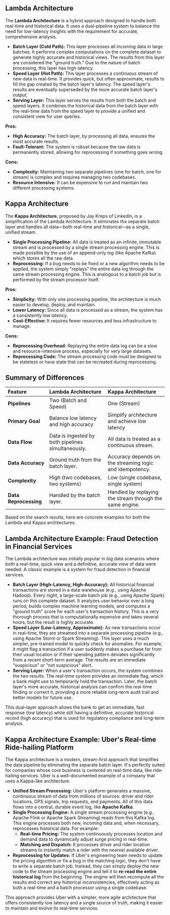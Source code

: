 ## Lambda Architecture

The **Lambda Architecture** is a hybrid approach designed to handle both real-time and historical data. It uses a dual-pipeline system to balance the need for low-latency insights with the requirement for accurate, comprehensive analysis.

* **Batch Layer (Cold Path):** This layer processes all incoming data in large batches. It performs complex computations on the complete dataset to generate highly accurate and historical views. The results from this layer are considered the "ground truth." Due to the nature of batch processing, this layer has high latency.
* **Speed Layer (Hot Path):** This layer processes a continuous stream of new data in real-time. It provides quick, but often approximate, results to fill the gap created by the batch layer's latency. The speed layer's results are eventually superseded by the more accurate batch layer's output.
* **Serving Layer:** This layer serves the results from both the batch and speed layers. It combines the historical data from the batch layer with the real-time data from the speed layer to provide a unified and consistent view for user queries.

**Pros:**
* **High Accuracy:** The batch layer, by processing all data, ensures the most accurate results.
* **Fault-Tolerant:** The system is robust because the raw data is permanently stored, allowing for reprocessing if something goes wrong.

**Cons:**
* **Complexity:** Maintaining two separate pipelines (one for batch, one for stream) is complex and requires managing two codebases.
* **Resource Intensive:** It can be expensive to run and maintain two different processing systems.

## Kappa Architecture

The **Kappa Architecture**, proposed by Jay Kreps of LinkedIn, is a simplification of the Lambda Architecture. It eliminates the separate batch layer and handles all data—both real-time and historical—as a single, unified stream.

* **Single Processing Pipeline:** All data is treated as an infinite, immutable stream and is processed by a single stream processing engine. This is made possible by the use of an append-only log (like Apache Kafka) which stores all the raw data.
* **Reprocessing:** If a bug needs to be fixed or a new algorithm needs to be applied, the system simply "replays" the entire data log through the same stream processing engine. This is analogous to a batch job but is performed by the stream processor itself.

**Pros:**
* **Simplicity:** With only one processing pipeline, the architecture is much easier to develop, deploy, and maintain.
* **Lower Latency:** Since all data is processed as a stream, the system has a consistently low latency.
* **Cost-Effective:** It requires fewer resources and less infrastructure to manage.

**Cons:**
* **Reprocessing Overhead:** Replaying the entire data log can be a slow and resource-intensive process, especially for very large datasets.
* **Reprocessing Code:** The stream processing code must be designed to be stateless or have state that can be recreated during reprocessing.

## Summary of Differences

| Feature | Lambda Architecture | Kappa Architecture |
| :--- | :--- | :--- |
| **Pipelines** | Two (Batch and Speed) | One (Stream) |
| **Primary Goal** | Balance low latency and high accuracy | Simplify architecture and achieve low latency |
| **Data Flow** | Data is ingested by both pipelines simultaneously. | All data is treated as a continuous stream. |
| **Data Accuracy** | Ground truth from the batch layer. | Accuracy depends on the streaming logic and idempotency. |
| **Complexity** | High (two codebases, two systems) | Low (single codebase, single system) |
| **Data Reprocessing** | Handled by the batch layer. | Handled by replaying the stream through the same engine. |

Based on the search results, here are concrete examples for both the Lambda and Kappa architectures.

## Lambda Architecture Example: Fraud Detection in Financial Services

The Lambda architecture was initially popular in big data scenarios where both a real-time, quick view and a definitive, accurate view of data were needed. A classic example is a system for fraud detection in financial services.

* **Batch Layer (High-Latency, High-Accuracy):** All historical financial transactions are stored in a data warehouse (e.g., using Apache Hadoop). Every night, a large-scale batch job (e.g., using Apache Spark) runs on this complete dataset. It analyzes user behavior over a long period, builds complex machine learning models, and computes a "ground truth" score for each user's transaction history. This is a very thorough process that is computationally expensive and takes several hours, but the result is highly accurate.
* **Speed Layer (Low-Latency, Approximate):** As new transactions occur in real-time, they are streamed into a separate processing pipeline (e.g., using Apache Storm or Spark Streaming). This layer uses a much simpler, pre-trained model to quickly check for anomalies. For example, it might flag a transaction if a user suddenly makes a purchase far from their usual location or if their spending pattern deviates significantly from a recent short-term average. The results are an immediate "suspicious" or "not suspicious" alert.
* **Serving Layer:** When a user's transaction occurs, the system combines the two results. The real-time system provides an immediate flag, which a bank might use to temporarily hold the transaction. Later, the batch layer's more accurate, historical analysis can confirm the real-time finding or correct it, providing a more reliable long-term audit trail and better models for future use.

This dual-layer approach allows the bank to get an immediate, fast response (low latency) while still having a definitive, accurate historical record (high accuracy) that is used for regulatory compliance and long-term analysis.

## Kappa Architecture Example: Uber's Real-time Ride-hailing Platform

The Kappa architecture is a modern, stream-first approach that simplifies the data pipeline by eliminating the separate batch layer. It's perfectly suited for companies whose core business is centered on real-time data, like ride-hailing services. Uber is a well-documented example of a company that uses a Kappa-like architecture.

* **Unified Stream Processing:** Uber's platform generates a massive, continuous stream of data from millions of sources: driver and rider locations, GPS signals, trip requests, and payments. All of this data flows into a central, durable event log, like **Apache Kafka**.
* **Single Processing Engine:** A single stream processing engine (e.g., Apache Flink or Apache Spark Streaming) reads from this Kafka log. This engine processes both new, incoming data and, when necessary, reprocesses historical data. For example:
    * **Real-time Pricing:** The system continuously processes location and demand data to dynamically adjust surge pricing in real-time.
    * **Matching and Dispatch:** It processes driver and rider location streams to instantly match a rider with the nearest available driver.
* **Reprocessing for Updates:** If Uber's engineering team needs to update the pricing algorithm or fix a bug in the matching logic, they don't have to write a separate batch job. Instead, they can simply deploy the new code to the stream processing engine and tell it to **re-read the entire historical log** from the beginning. The engine will then recompute all the results and correct any historical inconsistencies, effectively acting as both a real-time and a batch processor using a single codebase.

This approach provides Uber with a simpler, more agile architecture that offers consistently low latency and a single source of truth, making it easier to maintain and evolve its real-time services.
